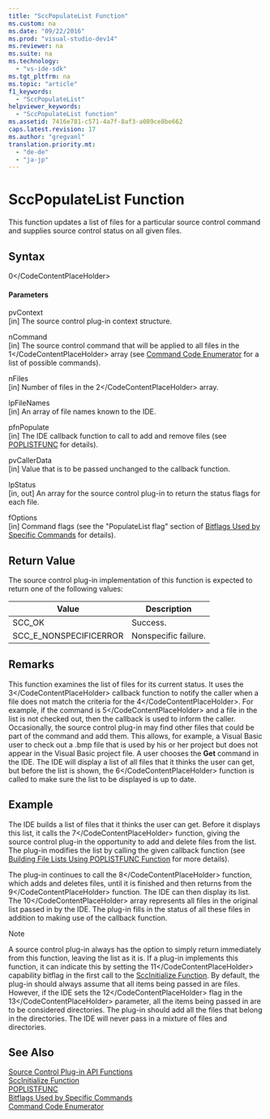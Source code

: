```yaml
---
title: "SccPopulateList Function"
ms.custom: na
ms.date: "09/22/2016"
ms.prod: "visual-studio-dev14"
ms.reviewer: na
ms.suite: na
ms.technology: 
  - "vs-ide-sdk"
ms.tgt_pltfrm: na
ms.topic: "article"
f1_keywords: 
  - "SccPopulateList"
helpviewer_keywords: 
  - "SccPopulateList function"
ms.assetid: 7416e781-c571-4a7f-8af3-a089ce8be662
caps.latest.revision: 17
ms.author: "gregvanl"
translation.priority.mt: 
  - "de-de"
  - "ja-jp"
---
```

# SccPopulateList Function
This function updates a list of files for a particular source control command and supplies source control status on all given files.  
  
## Syntax  
  
<CodeContentPlaceHolder>0\</CodeContentPlaceHolder>  
#### Parameters  
 pvContext  
 [in] The source control plug-in context structure.  
  
 nCommand  
 [in] The source control command that will be applied to all files in the <CodeContentPlaceHolder>1\</CodeContentPlaceHolder> array (see [Command Code Enumerator](../vs140/command-code-enumerator.md) for a list of possible commands).  
  
 nFiles  
 [in] Number of files in the <CodeContentPlaceHolder>2\</CodeContentPlaceHolder> array.  
  
 lpFileNames  
 [in] An array of file names known to the IDE.  
  
 pfnPopulate  
 [in] The IDE callback function to call to add and remove files (see [POPLISTFUNC](../vs140/poplistfunc.md) for details).  
  
 pvCallerData  
 [in] Value that is to be passed unchanged to the callback function.  
  
 lpStatus  
 [in, out] An array for the source control plug-in to return the status flags for each file.  
  
 fOptions  
 [in] Command flags (see the "PopulateList flag" section of [Bitflags Used by Specific Commands](../vs140/bitflags-used-by-specific-commands.md) for details).  
  
## Return Value  
 The source control plug-in implementation of this function is expected to return one of the following values:  
  
|Value|Description|  
|-----------|-----------------|  
|SCC_OK|Success.|  
|SCC_E_NONSPECIFICERROR|Nonspecific failure.|  
  
## Remarks  
 This function examines the list of files for its current status. It uses the <CodeContentPlaceHolder>3\</CodeContentPlaceHolder> callback function to notify the caller when a file does not match the criteria for the <CodeContentPlaceHolder>4\</CodeContentPlaceHolder>. For example, if the command is <CodeContentPlaceHolder>5\</CodeContentPlaceHolder> and a file in the list is not checked out, then the callback is used to inform the caller. Occasionally, the source control plug-in may find other files that could be part of the command and add them. This allows, for example, a Visual Basic user to check out a .bmp file that is used by his or her project but does not appear in the Visual Basic project file. A user chooses the **Get** command in the IDE. The IDE will display a list of all files that it thinks the user can get, but before the list is shown, the <CodeContentPlaceHolder>6\</CodeContentPlaceHolder> function is called to make sure the list to be displayed is up to date.  
  
## Example  
 The IDE builds a list of files that it thinks the user can get. Before it displays this list, it calls the <CodeContentPlaceHolder>7\</CodeContentPlaceHolder> function, giving the source control plug-in the opportunity to add and delete files from the list. The plug-in modifies the list by calling the given callback function (see [Building File Lists Using POPLISTFUNC Function](../vs140/poplistfunc.md) for more details).  
  
 The plug-in continues to call the <CodeContentPlaceHolder>8\</CodeContentPlaceHolder> function, which adds and deletes files, until it is finished and then returns from the <CodeContentPlaceHolder>9\</CodeContentPlaceHolder> function. The IDE can then display its list. The <CodeContentPlaceHolder>10\</CodeContentPlaceHolder> array represents all files in the original list passed in by the IDE. The plug-in fills in the status of all these files in addition to making use of the callback function.  
  
> [!NOTE]
>  A source control plug-in always has the option to simply return immediately from this function, leaving the list as it is. If a plug-in implements this function, it can indicate this by setting the <CodeContentPlaceHolder>11\</CodeContentPlaceHolder> capability bitflag in the first call to the [SccInitialize Function](../vs140/sccinitialize-function.md). By default, the plug-in should always assume that all items being passed in are files. However, if the IDE sets the <CodeContentPlaceHolder>12\</CodeContentPlaceHolder> flag in the <CodeContentPlaceHolder>13\</CodeContentPlaceHolder> parameter, all the items being passed in are to be considered directories. The plug-in should add all the files that belong in the directories. The IDE will never pass in a mixture of files and directories.  
  
## See Also  
 [Source Control Plug-in API Functions](../vs140/source-control-plug-in-api-functions.md)   
 [SccInitialize Function](../vs140/sccinitialize-function.md)   
 [POPLISTFUNC](../vs140/poplistfunc.md)   
 [Bitflags Used by Specific Commands](../vs140/bitflags-used-by-specific-commands.md)   
 [Command Code Enumerator](../vs140/command-code-enumerator.md)
